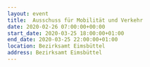 ```yaml
---
layout: event
title:  Ausschuss für Mobilität und Verkehr
date: 2020-02-26 07:00:00+00:00
start_date: 2020-03-25 18:00:00+01:00
end_date: 2020-03-25 22:00:00+01:00
location: Bezirksamt Eimsbüttel
address: Bezirksamt Eimsbüttel
---
```

